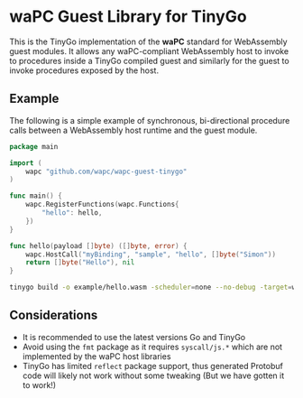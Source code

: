 # waPC Guest Library for TinyGo

This is the TinyGo implementation of the **waPC** standard for WebAssembly guest modules. It allows any waPC-compliant WebAssembly host to invoke to procedures inside a TinyGo compiled guest and similarly for the guest to invoke procedures exposed by the host.

## Example
The following is a simple example of synchronous, bi-directional procedure calls between a WebAssembly host runtime and the guest module.

```go
package main

import (
	wapc "github.com/wapc/wapc-guest-tinygo"
)

func main() {
	wapc.RegisterFunctions(wapc.Functions{
		"hello": hello,
	})
}

func hello(payload []byte) ([]byte, error) {
	wapc.HostCall("myBinding", "sample", "hello", []byte("Simon"))
	return []byte("Hello"), nil
}
```

```sh
tinygo build -o example/hello.wasm -scheduler=none --no-debug -target=wasi example/hello.go
```

## Considerations

* It is recommended to use the latest versions Go and TinyGo
* Avoid using the `fmt` package as it requires `syscall/js.*` which are not implemented by the waPC host libraries
* TinyGo has limited `reflect` package support, thus generated Protobuf code will likely not work without some tweaking (But we have gotten it to work!)
